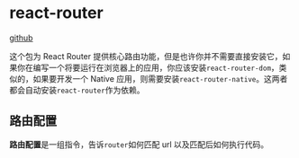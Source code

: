 # react-router

[github](https://github.com/ReactTraining/react-router/tree/master/packages/react-router)

这个包为 React Router 提供核心路由功能，但是也许你并不需要直接安装它，如果你在编写一个将要运行在浏览器上的应用，你应该安装`react-router-dom`，类似的，如果要开发一个 Native 应用，则需要安装`react-router-native`。这两者都会自动安装`react-router`作为依赖。

## 路由配置

**路由配置**是一组指令，告诉`router`如何匹配 url 以及匹配后如何执行代码。